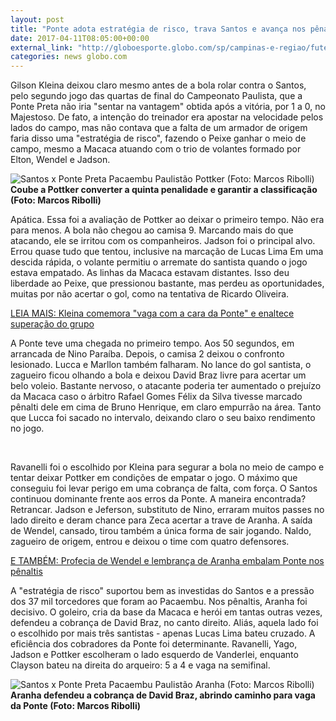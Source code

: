 ```yaml
---
layout: post
title: "Ponte adota estratégia de risco, trava Santos e avança nos pênaltis; análise"
date: 2017-04-11T08:05:00+00:00
external_link: "http://globoesporte.globo.com/sp/campinas-e-regiao/futebol/times/ponte-preta/noticia/2017/04/ponte-adota-estrategia-de-risco-trava-santos-e-avanca-nos-penaltis-analise.html"
categories: news globo.com
---
```

Gilson Kleina deixou claro mesmo antes de a bola rolar contra o Santos, pelo segundo jogo das quartas de final do Campeonato Paulista, que a Ponte Preta não iria "sentar na vantagem" obtida após a vitória, por 1 a 0, no Majestoso. De fato, a intenção do treinador era apostar na velocidade pelos lados do campo, mas não contava que a falta de um armador de origem faria disso uma "estratégia de risco", fazendo o Peixe ganhar o meio de campo, mesmo a Macaca atuando com o trio de volantes formado por Elton, Wendel e Jadson.

 ![Santos x Ponte Preta Pacaembu Paulistão Pottker (Foto: Marcos Ribolli)](http://s2.glbimg.com/ZCv0Orm16c4ZLJ-8lsH8yeW-OR8=/0x67:1999x1196/690x390/s.glbimg.com/es/ge/f/original/2017/04/10/pottker01_yNlxGTM.jpg "Santos x Ponte Preta Pacaembu Paulistão Pottker (Foto: Marcos Ribolli)")**Coube a Pottker converter a quinta penalidade e garantir a classificação (Foto: Marcos Ribolli)**

Apática. Essa foi a avaliação de Pottker ao deixar o primeiro tempo. Não era para menos. A bola não chegou ao camisa 9. Marcando mais do que atacando, ele se irritou com os companheiros. Jadson foi o principal alvo. Errou quase tudo que tentou, inclusive na marcação de Lucas Lima Em uma descida rápida, o volante permitiu o arremate do santista quando o jogo estava empatado. As linhas da Macaca estavam distantes. Isso deu liberdade ao Peixe, que pressionou bastante, mas perdeu as oportunidades, muitas por não acertar o gol, como na tentativa de Ricardo Oliveira.

[LEIA MAIS: Kleina comemora "vaga com a cara da Ponte" e enaltece superação do grupo](http://globoesporte.globo.com/sp/campinas-e-regiao/futebol/times/ponte-preta/noticia/2017/04/kleina-comemora-vaga-com-cara-da-ponte-e-enaltece-superacao-do-grupo.html)  
  
A Ponte teve uma chegada no primeiro tempo. Aos 50 segundos, em arrancada de Nino Paraíba. Depois, o camisa 2 deixou o confronto lesionado. Lucca e Marllon também falharam. No lance do gol santista, o zagueiro ficou olhando a bola e deixou David Braz livre para acertar um belo voleio. Bastante nervoso, o atacante poderia ter aumentado o prejuízo da Macaca caso o árbitro Rafael Gomes Félix da Silva tivesse marcado pênalti dele em cima de Bruno Henrique, em claro empurrão na área. Tanto que Lucca foi sacado no intervalo, deixando claro o seu baixo rendimento no jogo.

&nbsp;

Ravanelli foi o escolhido por Kleina para segurar a bola no meio de campo e tentar deixar Pottker em condições de empatar o jogo. O máximo que conseguiu foi levar perigo em uma cobrança de falta, com força. O Santos continuou dominante frente aos erros da Ponte. A maneira encontrada? Retrancar. Jadson e Jeferson, substituto de Nino, erraram muitos passes no lado direito e deram chance para Zeca acertar a trave de Aranha. A saída de Wendel, cansado, tirou também a única forma de sair jogando. Naldo, zagueiro de origem, entrou e deixou o time com quatro defensores.

[E TAMBÉM: Profecia de Wendel e lembrança de Aranha embalam Ponte nos pênaltis](http://globoesporte.globo.com/sp/campinas-e-regiao/futebol/times/ponte-preta/noticia/2017/04/profecia-de-wendel-e-lembranca-de-aranha-embalam-ponte-nos-penaltis.html)

A "estratégia de risco" suportou bem as investidas do Santos e a pressão dos 37 mil torcedores que foram ao Pacaembu. Nos pênaltis, Aranha foi decisivo. O goleiro, cria da base da Macaca e herói em tantas outras vezes, defendeu a cobrança de David Braz, no canto direito. Aliás, aquela lado foi o escolhido por mais três santistas - apenas Lucas Lima bateu cruzado. A eficiência dos cobradores da Ponte foi determinante. Ravanelli, Yago, Jadson e Pottker escolheram o lado esquerdo de Vanderlei, enquanto Clayson bateu na direita do arqueiro: 5 a 4 e vaga na semifinal.

 ![Santos x Ponte Preta Pacaembu Paulistão Aranha (Foto: Marcos Ribolli)](http://s2.glbimg.com/6mZ508GLiUIXXBSKqF1LpHNgkKk=/0x121:2000x1253/690x390/s.glbimg.com/es/ge/f/original/2017/04/10/aranha_WFfnBpv.jpg "Santos x Ponte Preta Pacaembu Paulistão Aranha (Foto: Marcos Ribolli)")**Aranha defendeu a cobrança de David Braz, abrindo caminho para vaga da Ponte (Foto: Marcos Ribolli)**

